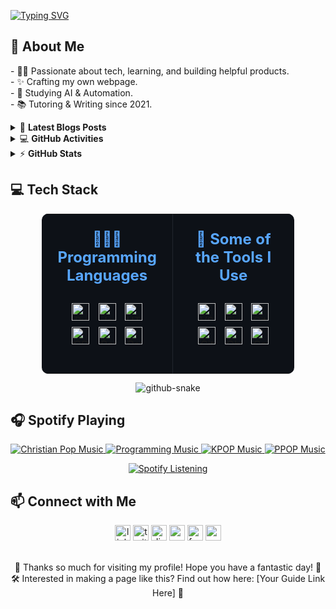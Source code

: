 <a href="https://git.io/typing-svg"><img src="https://readme-typing-svg.demolab.com?font=Fira+Code&size=30&duration=3000&pause=2000&color=4493F8&width=435&lines=Hello+World%2C+I'm+Duyen%F0%9F%91%8B%F0%9F%8F%BC" alt="Typing SVG" /></a>

<h2 align="left">💫 About Me</h2>

<p align="left">
  - 👧🏻 Passionate about tech, learning, and building helpful products.<br>
  - ✨ Crafting my own webpage.<br>
  - 🌸 Studying AI & Automation.<br>
  - 📚 Tutoring & Writing since 2021.
</p>

<!--START_SECTION:post-blog-->
<details>
    <summary>&#128240 <b>Latest Blogs Posts</b></summary><br/>
    <!--NOTE:post-blog-->
</details>
<!--END_SECTION:post-blog-->

<!--START_SECTION:activity-->
<details>
    <summary>&#128187 <b>GitHub Activities</b></summary><br/>
    <!--NOTE:activity-->
</details>
<!--END_SECTION:activity-->

<details>
    <summary>&#9889 <b>GitHub Stats</b></summary><br/>

<div align="center">
  <img src="https://github-profile-trophy.vercel.app?username=cmduyen&theme=darkhub&no-bg=false&no-frame=true" height="130" alt="trophy graph" />
</div>

<div align="center">
  <img src="https://github-readme-stats.vercel.app/api?username=cmduyen&hide_title=true&hide_rank=true&show_icons=true&include_all_commits=true&count_private=true&disable_animations=true&theme=dark&locale=en&hide_border=true" height="130" alt="stats graph" />
  <img src="https://github-readme-stats.vercel.app/api/top-langs?username=cmduyen&locale=en&hide_title=false&layout=compact&card_width=320&langs_count=5&theme=dark&hide_border=true" height="130" alt="languages graph" />
</div>

</details>

<h2 align="left">💻 Tech Stack</h2>

<p align="center">
  <table style="border: none; width: 80%; max-width: 700px; border-collapse: collapse; background-color: #0d1117; border-radius: 10px; overflow: hidden; margin: 0 auto;">
    <tr style="border: none;">
      <td valign="top" style="width: 50%; padding: 25px; border-right: 1px solid #21262d; box-sizing: border-box;">
        <h3 style="font-family: -apple-system,BlinkMacSystemFont,Segoe UI,Helvetica,Arial,sans-serif,Apple Color Emoji,Segoe UI Emoji; font-size: 24px; color: #58a6ff; margin-top: 0; margin-bottom: 25px; text-align: center;">
          👨🏻‍💻 <span style="font-weight: bold;">Programming Languages</span>
        </h3>
        <p style="margin-top: 0; text-align: center;">
          <img style="margin: 5px; vertical-align: middle; height: 28px;" alt="Python" src="https://img.shields.io/badge/Python-3776AB.svg?style=for-the-badge&logo=python&logoColor=white" />
          <img style="margin: 5px; vertical-align: middle; height: 28px;" alt="JavaScript" src="https://img.shields.io/badge/JavaScript-F7DF1E.svg?style=for-the-badge&logo=javascript&logoColor=black" />
          <img style="margin: 5px; vertical-align: middle; height: 28px;" alt="HTML" src="https://img.shields.io/badge/HTML-E34F26.svg?style=for-the-badge&logo=html5&logoColor=white" />
          <img style="margin: 5px; vertical-align: middle; height: 28px;" alt="CSS" src="https://img.shields.io/badge/CSS-1572B6.svg?style=for-the-badge&logo=css3&logoColor=white" />
          <img style="margin: 5px; vertical-align: middle; height: 28px;" alt="Powershell" src="https://img.shields.io/badge/PowerShell-5391FE.svg?style=for-the-badge&logo=powershell&logoColor=white" />
          <img style="margin: 5px; vertical-align: middle; height: 28px;" alt="React" src="https://img.shields.io/badge/React-61DAFB.svg?style=for-the-badge&logo=react&logoColor=black" />
        </p>
      </td>
      <td valign="top" style="width: 50%; padding: 25px; box-sizing: border-box;">
        <h3 style="font-family: -apple-system,BlinkMacSystemFont,Segoe UI,Helvetica,Arial,sans-serif,Apple Color Emoji,Segoe UI Emoji; font-size: 24px; color: #58a6ff; margin-top: 0; margin-bottom: 25px; text-align: center;">
          🚀 <span style="font-weight: bold;">Some of the Tools I Use</span>
        </h3>
        <p style="margin-top: 0; text-align: center;">
          <img style="margin: 5px; vertical-align: middle; height: 28px;" alt="VS Code" src="https://img.shields.io/badge/VS%20Code-007ACC.svg?style=for-the-badge&logo=visual-studio-code&logoColor=white" />
          <img style="margin: 5px; vertical-align: middle; height: 28px;" alt="Figma" src="https://img.shields.io/badge/Figma-F24E1E.svg?style=for-the-badge&logo=figma&logoColor=white" />
          <img style="margin: 5px; vertical-align: middle; height: 28px;" alt="GitHub" src="https://img.shields.io/badge/GitHub-181717.svg?style=for-the-badge&logo=github&logoColor=white" />
          <img style="margin: 5px; vertical-align: middle; height: 28px;" alt="Git" src="https://img.shields.io/badge/Git-F05032.svg?style=for-the-badge&logo=git&logoColor=white" />
          <img style="margin: 5px; vertical-align: middle; height: 28px;" alt="Obsidian" src="https://img.shields.io/badge/Obsidian-7C3AED.svg?style=for-the-badge&logo=obsidian&logoColor=white" />
          <img style="margin: 5px; vertical-align: middle; height: 28px;" alt="Canva" src="https://img.shields.io/badge/Canva-00C4CC.svg?style=for-the-badge&logo=canva&logoColor=white" />
        </p>
      </td>
    </tr>
  </table>
</p>

<div align="center">
  <picture>
    <source media="(prefers-color-scheme: dark)" srcset="https://github.com/cmduyen/justduyen/blob/output/github-snake-dark.svg" />
    <source media="(prefers-color-scheme: light)" srcset="https://github.com/cmduyen/justduyen/blob/output/ocean.gif" />
    <img alt="github-snake" src="https://github.com/cmduyen/justduyen/blob/output/github-snake.svg" />
  </picture>
</div>

## 🎧 Spotify Playing
<p align="center">
  <a href="https://open.spotify.com/playlist/0eufhXK7WPSiiwPcaz3Jq7?si=839465c918394657" target="_blank">
    <img src="https://img.shields.io/badge/Christian%20Pop%20Music-%231DB954.svg?&style=for-the-badge&logo=spotify&logoColor=white" alt="Christian Pop Music">
  </a>
  <a href="https://open.spotify.com/playlist/1FWq5Cu05LmtSHgFEXRnZO?si=FozGJF9nRXq2wTv_JpN2wQ" target="_blank">
    <img src="https://img.shields.io/badge/Programming%20Music-%231DB954.svg?&style=for-the-badge&logo=spotify&logoColor=white" alt="Programming Music">
  </a>
  <a href="https://open.spotify.com/playlist/2DFExFNWYOwQMZy6wUeCxX?si=s1Ndgj8hTg-r8zLlvRgv1Q" target="_blank">
    <img src="https://img.shields.io/badge/KPOP%20Music-%231DB954.svg?&style=for-the-badge&logo=spotify&logoColor=white" alt="KPOP Music">
  </a>
  <a href="https://open.spotify.com/playlist/58bZKfJFpUl2CwWET1QJ3X?si=259YV8_VRS-IKHsFZMmPTQ" target="_blank">
    <img src="https://img.shields.io/badge/PPOP%20Music-%231DB954.svg?&style=for-the-badge&logo=spotify&logoColor=white" alt="PPOP Music">
  </a>
</p>

<p align="center">
  <a href="https://open.spotify.com/user/vmt7lpqdatuelp2chw7ur2p2l" target="_blank">
    <img src="https://readme-spotify.warengonzaga.com/api/spotify" alt="Spotify Listening">
  </a>
</p>

<h2 align="left">📫 Connect with Me</h2>

<div align="center">
  <img src="https://img.shields.io/static/v1?message=LinkedIn&logo=linkedin&label=&color=0077B5&logoColor=white&labelColor=&style=for-the-badge" height="25" alt="linkedin logo" />
  <img src="https://img.shields.io/static/v1?message=Twitch&logo=twitch&label=&color=9146FF&logoColor=white&labelColor=&style=for-the-badge" height="25" alt="twitter logo" />
  <img src="https://img.shields.io/static/v1?message=Discord&logo=discord&label=&color=7289DA&logoColor=white&labelColor=&style=for-the-badge" height="25" alt="discord logo" />
  <img src="https://img.shields.io/static/v1?message=Youtube&logo=youtube&label=&color=FF0000&logoColor=white&labelColor=&style=for-the-badge" height="25" alt="youtube logo" />
  <img src="https://img.shields.io/static/v1?message=Facebook&logo=facebook&label=&color=1877F2&logoColor=white&labelColor=&style=for-the-badge" height="25" alt="facebook logo" />
  <img src="https://img.shields.io/static/v1?message=Gmail&logo=gmail&label=&color=D14836&logoColor=white&labelColor=&style=for-the-badge" height="25" alt="gmail logo" />
</div>
<br>
<p align="center">
  🌟 Thanks so much for visiting my profile! Hope you have a fantastic day! 👋<br>
  🛠️ Interested in making a page like this? Find out how here: [Your Guide Link Here] 🚀
</p>

